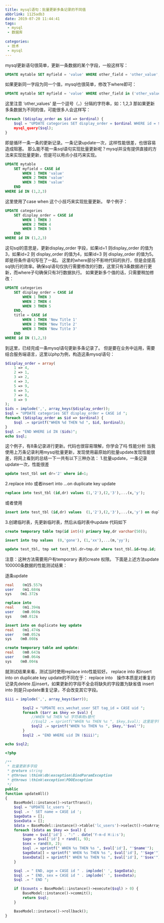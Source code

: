 ```yaml
---
title: mysql语句：批量更新多条记录的不同值
abbrlink: 1125adb3
date: 2019-07-20 11:44:41
tags:
 - mysql
 - 数据库
 
categories:
 - 技术
 - mysql
---
```

mysql更新语句很简单，更新一条数据的某个字段，一般这样写：
``` sql
UPDATE mytable SET myfield = 'value' WHERE other_field = 'other_value';
```
如果更新同一字段为同一个值，mysql也很简单，修改下where即可：
``` sql
UPDATE mytable SET myfield = 'value' WHERE other_field in ('other_values');
```
这里注意 ‘other_values' 是一个逗号（，）分隔的字符串，如：1,2,3
那如果更新多条数据为不同的值，可能很多人会这样写：
``` php
foreach ($display_order as $id => $ordinal) { 
    $sql = "UPDATE categories SET display_order = $ordinal WHERE id = $id"; 
    mysql_query($sql); 
}
```
即是循环一条一条的更新记录。一条记录update一次，这样性能很差，也很容易造成阻塞。
那么能不能一条sql语句实现批量更新呢？mysql并没有提供直接的方法来实现批量更新，但是可以用点小技巧来实现。

``` sql
UPDATE mytable 
    SET myfield = CASE id 
        WHEN 1 THEN 'value'
        WHEN 2 THEN 'value'
        WHEN 3 THEN 'value'
    END
WHERE id IN (1,2,3)
```

这里使用了case when 这个小技巧来实现批量更新。
举个例子：

``` sql
UPDATE categories 
    SET display_order = CASE id 
        WHEN 1 THEN 3 
        WHEN 2 THEN 4 
        WHEN 3 THEN 5 
    END
WHERE id IN (1,2,3)
```

这句sql的意思是，更新display_order 字段，如果id=1 则display_order 的值为3，如果id=2 则 display_order 的值为4，如果id=3 则 display_order 的值为5。
即是将条件语句写在了一起。
这里的where部分不影响代码的执行，但是会提高sql执行的效率。确保sql语句仅执行需要修改的行数，这里只有3条数据进行更新，而where子句确保只有3行数据执行。
如果更新多个值的话，只需要稍加修改：

``` sql
UPDATE categories 
    SET display_order = CASE id 
        WHEN 1 THEN 3 
        WHEN 2 THEN 4 
        WHEN 3 THEN 5 
    END, 
    title = CASE id 
        WHEN 1 THEN 'New Title 1'
        WHEN 2 THEN 'New Title 2'
        WHEN 3 THEN 'New Title 3'
    END
WHERE id IN (1,2,3)
```

到这里，已经完成一条mysql语句更新多条记录了。
但是要在业务中运用，需要结合服务端语言，这里以php为例，构造这条mysql语句：
``` php
$display_order = array( 
    1 => 4, 
    2 => 1, 
    3 => 2, 
    4 => 3, 
    5 => 9, 
    6 => 5, 
    7 => 8, 
    8 => 9 
); 
$ids = implode(',', array_keys($display_order)); 
$sql = "UPDATE categories SET display_order = CASE id "; 
foreach ($display_order as $id => $ordinal) { 
    $sql .= sprintf("WHEN %d THEN %d ", $id, $ordinal); 
} 
$sql .= "END WHERE id IN ($ids)"; 
echo $sql;
```

这个例子，有8条记录进行更新。代码也很容易理解，你学会了吗
性能分析
当我使用上万条记录利用mysql批量更新，发现使用最原始的批量update发现性能很差，将网上看到的总结一下一共有以下三种办法：
1.批量update，一条记录update一次，性能很差
``` sql
update test_tbl set dr='2' where id=1;
```
2.replace into 或者insert into ...on duplicate key update
``` sql
replace into test_tbl (id,dr) values (1,'2'),(2,'3'),...(x,'y');
```
或者使用
``` sql
insert into test_tbl (id,dr) values  (1,'2'),(2,'3'),...(x,'y') on duplicate key update dr=values(dr);
```
3.创建临时表，先更新临时表，然后从临时表中update
代码如下
``` sql
create temporary table tmp(id int(4) primary key,dr varchar(50));
```
``` sql
insert into tmp values  (0,'gone'), (1,'xx'),...(m,'yy');
```
``` sql
update test_tbl, tmp set test_tbl.dr=tmp.dr where test_tbl.id=tmp.id;
``` 
注意：这种方法需要用户有temporary 表的create 权限。
下面是上述方法update 100000条数据的性能测试结果：

逐条update
``` sql
real    0m15.557s
user    0m1.684s
sys    0m1.372s

replace into
real    0m1.394s
user    0m0.060s
sys    0m0.012s
```
``` sql
insert into on duplicate key update
real    0m1.474s
user    0m0.052s
sys    0m0.008s
```
``` sql
create temporary table and update:
real    0m0.643s
user    0m0.064s
sys    0m0.004s
```
就测试结果来看，测试当时使用replace into性能较好。
replace into  和insert into on duplicate key update的不同在于：
replace into　操作本质是对重复的记录先delete 后insert，如果更新的字段不全会将缺失的字段置为缺省值
insert into 则是只update重复记录，不会改变其它字段。
 
``` php
$iii = implode(',', array_keys($arr));       

        $sql2 = "UPDATE ecs_wechat_user SET tag_id = CASE uid ";
        foreach ($arr as $key => $val) {
            //WHEN %d THEN %d 字符串用s替代
            //$sql2 .= sprintf("WHEN %s THEN %s ", $key,$val); 这里是字符串 ，格式 1,3 会报错
            $sql2 .= sprintf("WHEN %s THEN %s ", $key,"'$val'");
        }
        $sql2 .= "END WHERE uid IN ($iii)";

echo $sql2;
```
``` php
<?php

/**
 * 批量更新多字段
 * @return string
 * @throws \think\db\exception\BindParamException
 * @throws \think\exception\PDOException
 */
public
function updateAll()
{
    BaseModel::instance()->startTrans();
    $sql = "UPDATE lc_users ";
    $sql .= ' SET name = CASE id ';
    $ageData = [];
    $sexData = [];
    $data = BaseModel::instance()->table('lc_users')->select()->toArray();
    foreach ($data as $key => $val) {
        $name = $val['id'] . ":" . date('Y-m-d H:i:s');
        $age = $val['id'] + rand(1, 9);
        $sex = rand(0, 2);
        $sql .= sprintf(" WHEN %s THEN %s ", $val['id'], "'$name'");
        $ageData[] = sprintf(" WHEN %s THEN %s ", $val['id'], "'$age'");
        $sexData[] = sprintf(" WHEN %s THEN %s ", $val['id'], "'$sex'");
    }

    $sql .= " END, age = CASE id " . implode(' ', $ageData);
    $sql .= " END, sex = CASE id " . implode(' ', $sexData);
    $sql .= " END ";

    if ($counts = BaseModel::instance()->execute($sql) > 0) {
        BaseModel::instance()->commit();
        return $sql;
    }

    BaseModel::instance()->rollback();
}
```

